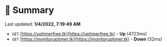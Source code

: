# 📖 Summary
Last updated: **1/4/2022, 7:19:49 AM**

- `GET` [https://uptimerfree.tk](https://uptimerfree.tk) - **Up** (4723ms)
- `GET` [https://monitoruptimer.tk](https://monitoruptimer.tk) - **Down** (32ms)
